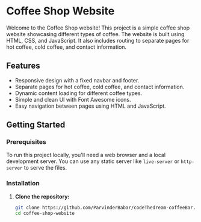# Coffee Shop Website

Welcome to the Coffee Shop website! This project is a simple coffee shop website showcasing different types of coffee. The website is built using HTML, CSS, and JavaScript. It also includes routing to separate pages for hot coffee, cold coffee, and contact information.

## Features

- Responsive design with a fixed navbar and footer.
- Separate pages for hot coffee, cold coffee, and contact information.
- Dynamic content loading for different coffee types.
- Simple and clean UI with Font Awesome icons.
- Easy navigation between pages using HTML and JavaScript.

## Getting Started

### Prerequisites

To run this project locally, you'll need a web browser and a local development server. You can use any static server like `live-server` or `http-server` to serve the files.

### Installation

1. **Clone the repository:**

   ```bash
   git clone https://github.com/ParvinderBabar/codeThedream-coffeeBar.git
   cd coffee-shop-website
